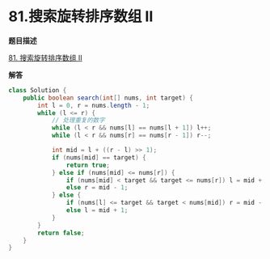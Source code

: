 # 81.搜索旋转排序数组 II

**题目描述**

[81. 搜索旋转排序数组 II](https://leetcode-cn.com/problems/search-in-rotated-sorted-array-ii/)

**解答**

```java
class Solution {
    public boolean search(int[] nums, int target) {
        int l = 0, r = nums.length - 1;
        while (l <= r) {
            // 处理重复的数字
            while (l < r && nums[l] == nums[l + 1]) l++;
            while (l < r && nums[r] == nums[r - 1]) r--;

            int mid = l + ((r - l) >> 1);
            if (nums[mid] == target) {
                return true;
            } else if (nums[mid] <= nums[r]) {
                if (nums[mid] < target && target <= nums[r]) l = mid + 1;
                else r = mid - 1;
            } else {
                if (nums[l] <= target && target < nums[mid]) r = mid - 1;
                else l = mid + 1;
            }
        }
        return false;
    }
}
```